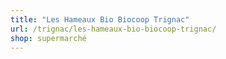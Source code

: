 ```yaml
---
title: "Les Hameaux Bio Biocoop Trignac"
url: /trignac/les-hameaux-bio-biocoop-trignac/
shop: supermarché
---
```

